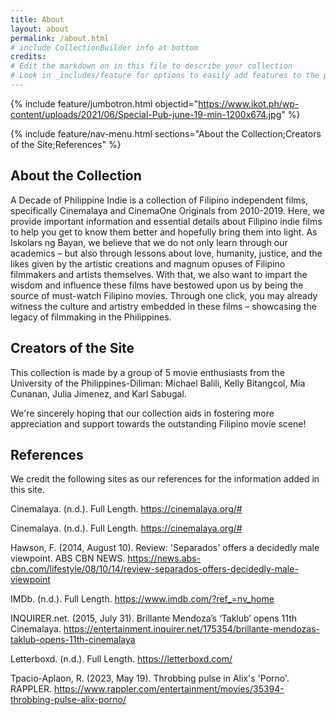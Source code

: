 ```yaml
---
title: About
layout: about
permalink: /about.html
# include CollectionBuilder info at bottom
credits:
# Edit the markdown on in this file to describe your collection
# Look in _includes/feature for options to easily add features to the page
---
```


{% include feature/jumbotron.html objectid="https://www.ikot.ph/wp-content/uploads/2021/06/Special-Pub-june-19-min-1200x674.jpg" %}

{% include feature/nav-menu.html sections="About the Collection;Creators of the Site;References" %}

## About the Collection

A Decade of Philippine Indie is a collection of Filipino independent films, specifically Cinemalaya and CinemaOne Originals from 2010-2019. Here, we provide important information and essential details about Filipino indie films to help you get to know them better and hopefully bring them into light. As Iskolars ng Bayan, we believe that we do not only learn through our academics – but also through lessons about love, humanity, justice, and the likes given by the artistic creations and magnum opuses of Filipino filmmakers and artists themselves. With that, we also want to impart the wisdom and influence these films have bestowed upon us by being the source of must-watch Filipino movies. Through one click, you may already witness the culture and artistry embedded in these films – showcasing the legacy of filmmaking in the Philippines.

## Creators of the Site

This collection is made by a group of 5 movie enthusiasts from the University of the Philippines-Diliman: Michael Balili, Kelly Bitangcol, Mia Cunanan, Julia Jimenez, and Karl Sabugal. 

We're sincerely hoping that our collection aids in fostering more appreciation and support towards the outstanding Filipino movie scene!

<!-- IMPORTANT!!! DELETE this comment and the include below when you are finished editing this page for your collection. The include below introduces about page features. They will show up on your collection's about page until you delete it.  -->

## References

We credit the following sites as our references for the information added in this site.

Cinemalaya. (n.d.). Full Length. https://cinemalaya.org/#

Cinemalaya. (n.d.). Full Length. https://cinemalaya.org/#

Hawson, F. (2014, August 10). Review: 'Separados' offers a decidedly male viewpoint. ABS CBN NEWS. https://news.abs-cbn.com/lifestyle/08/10/14/review-separados-offers-decidedly-male-viewpoint

IMDb. (n.d.). Full Length. https://www.imdb.com/?ref_=nv_home

INQUIRER.net. (2015, July 31). Brillante Mendoza’s ‘Taklub’ opens 11th Cinemalaya. https://entertainment.inquirer.net/175354/brillante-mendozas-taklub-opens-11th-cinemalaya

Letterboxd. (n.d.). Full Length. https://letterboxd.com/

Tpacio-Aplaon, R. (2023, May 19). Throbbing pulse in Alix's 'Porno'. RAPPLER. https://www.rappler.com/entertainment/movies/35394-throbbing-pulse-alix-porno/



